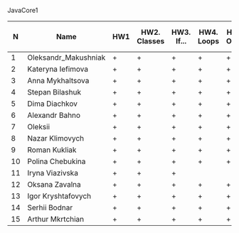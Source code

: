 JavaCore1

N|Name| HW1 | HW2. Classes|HW3. If...|HW4. Loops|HW5. OOP1 |HW6. OOP2 |HW7. Inner classes| HW8. Collection1 | HW9. Collection2|HW10. String|HW11. Exception |HW12. Java8.p1
--|--|--|--|--|--|--|--|--|--|--|--|--|--
1|Oleksandr_Makushniak|+|+|+|+|+|+|+||||||
2|Kateryna Iefimova|+|+|+|+|+|+|||||||
3|Anna Mykhaltsova|+|+|+|+|+|+|+|+|+|+|||
4|Stepan Bilashuk|+|+|+|+|+|+|+|+|+|+|||
5|Dima Diachkov|+|+|+|+|+|+|+|+|+|+|+||
6|Alexandr Bahno|+|+|+|+|+|+|+|+|+|+|+||
7|Oleksii|+|+|+|+|+|+|+|+|+||||
8|Nazar Klimovych|+|+|+|+|+|+|+|+|||||
9|Roman Kukliak|+|+|+|+|+|+|+|+|+||||
10|Polina Chebukina|+|+|+|+|+|+|+|+|+||||
11|Iryna Viazivska|+|+|+||||||||||
12|Oksana Zavalna|+|+|+|+|+|+||+|+|+|+||
13|Igor Kryshtafovych|+|+|+|+|+|+|+|+|||||
14|Serhii Bodnar|+|+|+|+|+|+|+|+|+|+|.||
15|Arthur Mkrtchian|+|+|+|+|+|+|+|+|+||||

 
